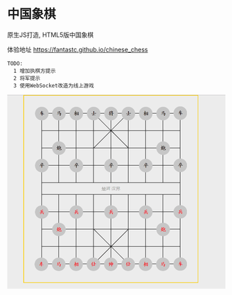 # 中国象棋 

原生JS打造, HTML5版中国象棋 


体验地址
https://fantastc.github.io/chinese_chess

```
TODO: 
  1 增加执棋方提示 
  2 将军提示 
  3 使用WebSocket改造为线上游戏 
```
<img src="./doc/Animation.gif">

